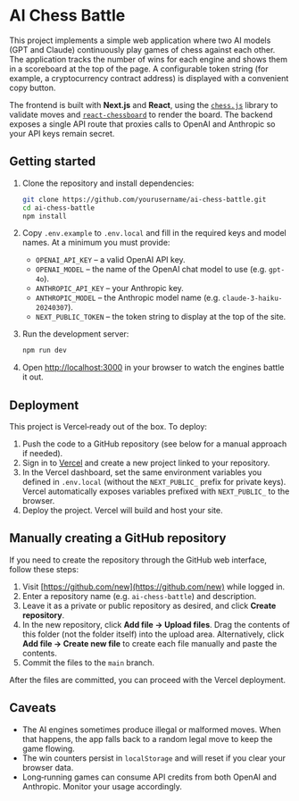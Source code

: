 # AI Chess Battle

This project implements a simple web application where two AI models (GPT and Claude) continuously play games of chess against each other.  The application tracks the number of wins for each engine and shows them in a scoreboard at the top of the page.  A configurable token string (for example, a cryptocurrency contract address) is displayed with a convenient copy button.

The frontend is built with **Next.js** and **React**, using the [`chess.js`](https://www.npmjs.com/package/chess.js) library to validate moves and [`react-chessboard`](https://www.npmjs.com/package/react-chessboard) to render the board.  The backend exposes a single API route that proxies calls to OpenAI and Anthropic so your API keys remain secret.

## Getting started

1. Clone the repository and install dependencies:

   ```bash
   git clone https://github.com/yourusername/ai-chess-battle.git
   cd ai-chess-battle
   npm install
   ```

2. Copy `.env.example` to `.env.local` and fill in the required keys and model names.  At a minimum you must provide:

   - `OPENAI_API_KEY` – a valid OpenAI API key.
   - `OPENAI_MODEL` – the name of the OpenAI chat model to use (e.g. `gpt-4o`).
   - `ANTHROPIC_API_KEY` – your Anthropic key.
   - `ANTHROPIC_MODEL` – the Anthropic model name (e.g. `claude-3-haiku-20240307`).
   - `NEXT_PUBLIC_TOKEN` – the token string to display at the top of the site.

3. Run the development server:

   ```bash
   npm run dev
   ```

4. Open [http://localhost:3000](http://localhost:3000) in your browser to watch the engines battle it out.

## Deployment

This project is Vercel‑ready out of the box.  To deploy:

1. Push the code to a GitHub repository (see below for a manual approach if needed).
2. Sign in to [Vercel](https://vercel.com/) and create a new project linked to your repository.
3. In the Vercel dashboard, set the same environment variables you defined in `.env.local` (without the `NEXT_PUBLIC_` prefix for private keys).  Vercel automatically exposes variables prefixed with `NEXT_PUBLIC_` to the browser.
4. Deploy the project.  Vercel will build and host your site.

## Manually creating a GitHub repository

If you need to create the repository through the GitHub web interface, follow these steps:

1. Visit [https://github.com/new](https://github.com/new) while logged in.
2. Enter a repository name (e.g. `ai-chess-battle`) and description.
3. Leave it as a private or public repository as desired, and click **Create repository**.
4. In the new repository, click **Add file → Upload files**.  Drag the contents of this folder (not the folder itself) into the upload area.  Alternatively, click **Add file → Create new file** to create each file manually and paste the contents.
5. Commit the files to the `main` branch.

After the files are committed, you can proceed with the Vercel deployment.

## Caveats

- The AI engines sometimes produce illegal or malformed moves.  When that happens, the app falls back to a random legal move to keep the game flowing.
- The win counters persist in `localStorage` and will reset if you clear your browser data.
- Long‑running games can consume API credits from both OpenAI and Anthropic.  Monitor your usage accordingly.
